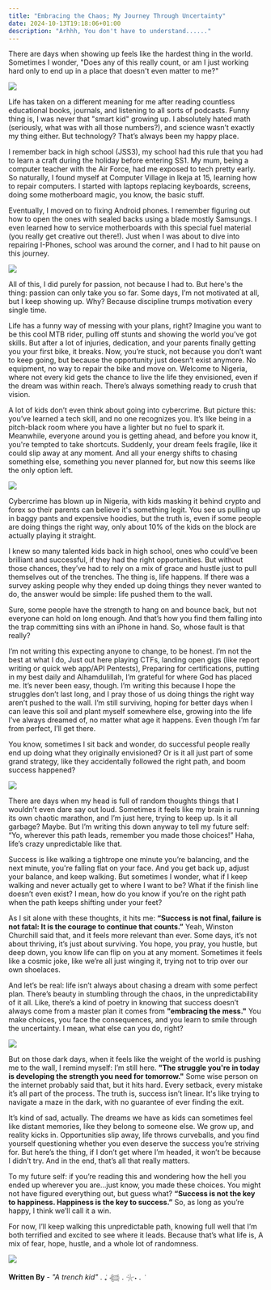 ```yaml
---
title: "Embracing the Chaos; My Journey Through Uncertainty"
date: 2024-10-13T19:18:06+01:00
description: "Arhhh, You don't have to understand......"
---
```


There are days when showing up feels like the hardest thing in the world. Sometimes I wonder, "Does any of this really count, or am I just working hard only to end up in a place that doesn't even matter to me?"

![](/0d3518249292b600f59bf6f0864810b8.gif#center)

Life has taken on a different meaning for me after reading countless educational books, journals, and listening to all sorts of podcasts. Funny thing is, I was never that "smart kid" growing up. I absolutely hated math (seriously, what was with all those numbers?), and science wasn’t exactly my thing either. But technology? That’s always been my happy place.

I remember back in high school (JSS3), my school had this rule that you had to learn a craft during the holiday before entering SS1. My mum, being a computer teacher with the Air Force, had me exposed to tech pretty early. So naturally, I found myself at Computer Village in Ikeja at 15, learning how to repair computers. I started with laptops replacing keyboards, screens, doing some motherboard magic, you know, the basic stuff.

Eventually, I moved on to fixing Android phones. I remember figuring out how to open the ones with sealed backs using a blade mostly Samsungs. I even learned how to service motherboards with this special fuel material (you really get creative out there!). Just when I was about to dive into repairing I-Phones, school was around the corner, and I had to hit pause on this journey.

![](/1967fa9fb299a00e53356d97a772a3ab.gif#center)

All of this, I did purely for passion, not because I had to. But here's the thing: passion can only take you so far. Some days, I’m not motivated at all, but I keep showing up. Why? Because discipline trumps motivation every single time.


Life has a funny way of messing with your plans, right? Imagine you want to be this cool MTB rider, pulling off stunts and showing the world you’ve got skills. But after a lot of injuries, dedication, and your parents finally getting you your first bike, it breaks. Now, you’re stuck, not because you don’t want to keep going, but because the opportunity just doesn’t exist anymore. No equipment, no way to repair the bike and move on. Welcome to Nigeria, where not every kid gets the chance to live the life they envisioned, even if the dream was within reach. There’s always something ready to crush that vision.

A lot of kids don’t even think about going into cybercrime. But picture this: you’ve learned a tech skill, and no one recognizes you. It’s like being in a pitch-black room where you have a lighter but no fuel to spark it. Meanwhile, everyone around you is getting ahead, and before you know it, you're tempted to take shortcuts. Suddenly, your dream feels fragile, like it could slip away at any moment. And all your energy shifts to chasing something else, something you never planned for, but now this seems like the only option left.

![](/f3013e356a3829c077c84c321798982f.gif#center)

Cybercrime has blown up in Nigeria, with kids masking it behind crypto and forex so their parents can believe it's something legit. You see us pulling up in baggy pants and expensive hoodies, but the truth is, even if some people are doing things the right way, only about 10% of the kids on the block are actually playing it straight.

I knew so many talented kids back in high school, ones who could’ve been brilliant and successful, if they had the right opportunities. But without those chances, they’ve had to rely on a mix of grace and hustle just to pull themselves out of the trenches. The thing is, life happens. If there was a survey asking people why they ended up doing things they never wanted to do, the answer would be simple: life pushed them to the wall.

Sure, some people have the strength to hang on and bounce back, but not everyone can hold on long enough. And that’s how you find them falling into the trap committing sins with an iPhone in hand. So, whose fault is that really?


I’m not writing this expecting anyone to change, to be honest. I’m not the best at what I do, Just out here playing CTFs, landing open gigs (like report writing or quick web app/API Pentests), Preparing for certifications, putting in my best daily and Alhamdulillah, I’m grateful for where God has placed me. It’s never been easy, though. I’m writing this because I hope the struggles don’t last long, and I pray those of us doing things the right way aren’t pushed to the wall. I’m still surviving, hoping for better days when I can leave this soil and plant myself somewhere else, growing into the life I’ve always dreamed of, no matter what age it happens. Even though I’m far from perfect, I’ll get there.

You know, sometimes I sit back and wonder, do successful people really end up doing what they originally envisioned? Or is it all just part of some grand strategy, like they accidentally followed the right path, and boom success happened?

![](/41ed16d549afcf174df699fd427f2cb4.gif#center)

There are days when my head is full of random thoughts things that I wouldn’t even dare say out loud. Sometimes it feels like my brain is running its own chaotic marathon, and I’m just here, trying to keep up. Is it all garbage? Maybe. But I’m writing this down anyway to tell my future self: “Yo, wherever this path leads, remember you made those choices!” Haha, life’s crazy unpredictable like that.

Success is like walking a tightrope one minute you’re balancing, and the next minute, you're falling flat on your face. And you get back up, adjust your balance, and keep walking. But sometimes I wonder, what if I keep walking and never actually get to where I want to be? What if the finish line doesn’t even exist? I mean, how do you know if you’re on the right path when the path keeps shifting under your feet?

As I sit alone with these thoughts, it hits me: **“Success is not final, failure is not fatal: It is the courage to continue that counts.”** Yeah, Winston Churchill said that, and it feels more relevant than ever. Some days, it’s not about thriving, it’s just about surviving. You hope, you pray, you hustle, but deep down, you know life can flip on you at any moment. Sometimes it feels like a cosmic joke, like we’re all just winging it, trying not to trip over our own shoelaces.

And let’s be real: life isn’t always about chasing a dream with some perfect plan. There’s beauty in stumbling through the chaos, in the unpredictability of it all. Like, there’s a kind of poetry in knowing that success doesn’t always come from a master plan it comes from **"embracing the mess."** You make choices, you face the consequences, and you learn to smile through the uncertainty. I mean, what else can you do, right?

![](/106b03efa815d909de51f69c678ff5fa.gif#center)

But on those dark days, when it feels like the weight of the world is pushing me to the wall, I remind myself: I’m still here. **"The struggle you're in today is developing the strength you need for tomorrow."** Some wise person on the internet probably said that, but it hits hard. Every setback, every mistake it’s all part of the process. The truth is, success isn’t linear. It's like trying to navigate a maze in the dark, with no guarantee of ever finding the exit.

It’s kind of sad, actually. The dreams we have as kids can sometimes feel like distant memories, like they belong to someone else. We grow up, and reality kicks in. Opportunities slip away, life throws curveballs, and you find yourself questioning whether you even deserve the success you’re striving for. But here’s the thing, if I don’t get where I’m headed, it won’t be because I didn’t try. And in the end, that’s all that really matters.

To my future self: if you’re reading this and wondering how the hell you ended up wherever you are...just know, you made these choices. You might not have figured everything out, but guess what? **“Success is not the key to happiness. Happiness is the key to success.”** So, as long as you’re happy, I think we’ll call it a win.

For now, I’ll keep walking this unpredictable path, knowing full well that I’m both terrified and excited to see where it leads. Because that’s what life is, A mix of fear, hope, hustle, and a whole lot of randomness.

![](/d0d0f497e74132aac08104ea8619e264.gif#center)


**Written By** - _"A trench kid"_ . ݁₊ 𓆉 . ݁𓇼˖ . ݁